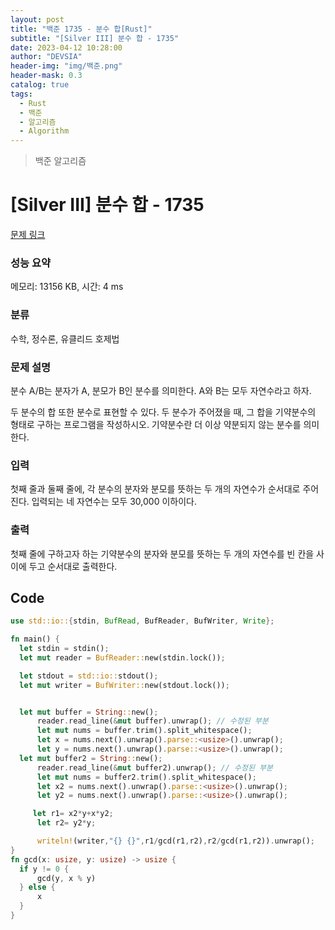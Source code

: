 ```yaml
---
layout: post
title: "백준 1735 - 분수 합[Rust]"
subtitle: "[Silver III] 분수 합 - 1735"
date: 2023-04-12 10:28:00
author: "DEVSIA"
header-img: "img/백준.png"
header-mask: 0.3
catalog: true
tags:
  - Rust
  - 백준
  - 알고리즘
  - Algorithm
---
```


> 백준 알고리즘

# [Silver III] 분수 합 - 1735

[문제 링크](https://www.acmicpc.net/problem/1735)

### 성능 요약

메모리: 13156 KB, 시간: 4 ms

### 분류

수학, 정수론, 유클리드 호제법

### 문제 설명

<p>분수 A/B는 분자가 A, 분모가 B인 분수를 의미한다. A와 B는 모두 자연수라고 하자.</p>
<p>두 분수의 합 또한 분수로 표현할 수 있다. 두 분수가 주어졌을 때, 그 합을 기약분수의 형태로 구하는 프로그램을 작성하시오. 기약분수란 더 이상 약분되지 않는 분수를 의미한다.</p>

### 입력

 <p>첫째 줄과 둘째 줄에, 각 분수의 분자와 분모를 뜻하는 두 개의 자연수가 순서대로 주어진다. 입력되는 네 자연수는 모두 30,000 이하이다.</p>

### 출력

 <p>첫째 줄에 구하고자 하는 기약분수의 분자와 분모를 뜻하는 두 개의 자연수를 빈 칸을 사이에 두고 순서대로 출력한다.</p>

## Code

```rs
use std::io::{stdin, BufRead, BufReader, BufWriter, Write};

fn main() {
  let stdin = stdin();
  let mut reader = BufReader::new(stdin.lock());

  let stdout = std::io::stdout();
  let mut writer = BufWriter::new(stdout.lock());


  let mut buffer = String::new();
      reader.read_line(&mut buffer).unwrap(); // 수정된 부분
      let mut nums = buffer.trim().split_whitespace();
      let x = nums.next().unwrap().parse::<usize>().unwrap();
      let y = nums.next().unwrap().parse::<usize>().unwrap();
  let mut buffer2 = String::new();
      reader.read_line(&mut buffer2).unwrap(); // 수정된 부분
      let mut nums = buffer2.trim().split_whitespace();
      let x2 = nums.next().unwrap().parse::<usize>().unwrap();
      let y2 = nums.next().unwrap().parse::<usize>().unwrap();

     let r1= x2*y+x*y2;
      let r2= y2*y;

      writeln!(writer,"{} {}",r1/gcd(r1,r2),r2/gcd(r1,r2)).unwrap();
}
fn gcd(x: usize, y: usize) -> usize {
  if y != 0 {
      gcd(y, x % y)
  } else {
      x
  }
}
```
